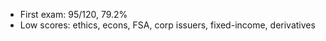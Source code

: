 - First exam: 95/120, 79.2%
- Low scores: ethics, econs, FSA, corp issuers, fixed-income, derivatives